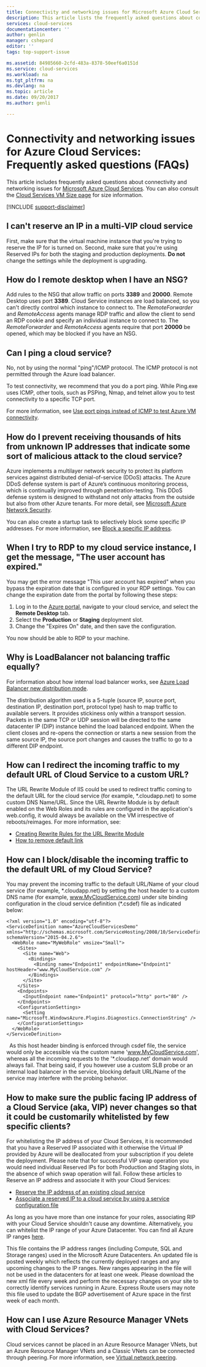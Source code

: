 ```yaml
---
title: Connectivity and networking issues for Microsoft Azure Cloud Services FAQ| Microsoft Docs
description: This article lists the frequently asked questions about connectivity and networking for Microsoft Azure Cloud Services.
services: cloud-services
documentationcenter: ''
author: genlin
manager: cshepard
editor: ''
tags: top-support-issue

ms.assetid: 84985660-2cfd-483a-8378-50eef6a0151d
ms.service: cloud-services
ms.workload: na
ms.tgt_pltfrm: na
ms.devlang: na
ms.topic: article
ms.date: 09/20/2017
ms.author: genli

---
```

# Connectivity and networking issues for Azure Cloud Services: Frequently asked questions (FAQs)

This article includes frequently asked questions about connectivity and networking issues for [Microsoft Azure Cloud Services](https://azure.microsoft.com/services/cloud-services). You can also consult the [Cloud Services VM Size page](cloud-services-sizes-specs.md) for size information.

[!INCLUDE [support-disclaimer](../../includes/support-disclaimer.md)]

## I can't reserve an IP in a multi-VIP cloud service
First, make sure that the virtual machine instance that you're trying to reserve the IP for is turned on. Second, make sure that you're using Reserved IPs for both the staging and production deployments. **Do not** change the settings while the deployment is upgrading.

## How do I remote desktop when I have an NSG?
Add rules to the NSG that allow traffic on ports **3389** and **20000**.  Remote Desktop uses port **3389**.  Cloud Service instances are load balanced, so you can't directly control which instance to connect to.  The *RemoteForwarder* and *RemoteAccess* agents manage RDP traffic and allow the client to send an RDP cookie and specify an individual instance to connect to.  The *RemoteForwarder* and *RemoteAccess* agents require that port **20000** be opened, which may be blocked if you have an NSG.

## Can I ping a cloud service?

No, not by using the normal "ping"/ICMP protocol. The ICMP protocol is not permitted through the Azure load balancer.

To test connectivity, we recommend that you do a port ping. While Ping.exe uses ICMP, other tools, such as PSPing, Nmap, and telnet allow you to test connectivity to a specific TCP port.

For more information, see [Use port pings instead of ICMP to test Azure VM connectivity](https://blogs.msdn.microsoft.com/mast/2014/06/22/use-port-pings-instead-of-icmp-to-test-azure-vm-connectivity/).

## How do I prevent receiving thousands of hits from unknown IP addresses that indicate some sort of malicious attack to the cloud service?
Azure implements a multilayer network security to protect its platform services against distributed denial-of-service (DDoS) attacks. The Azure DDoS defense system is part of Azure’s continuous monitoring process, which is continually improved through penetration-testing. This DDoS defense system is designed to withstand not only attacks from the outside but also from other Azure tenants. For more detail, see [Microsoft Azure Network Security](http://download.microsoft.com/download/C/A/3/CA3FC5C0-ECE0-4F87-BF4B-D74064A00846/AzureNetworkSecurity_v3_Feb2015.pdf).

You can also create a startup task to selectively block some specific IP addresses. For more information, see [Block a specific IP address](cloud-services-startup-tasks-common.md#block-a-specific-ip-address).

## When I try to RDP to my cloud service instance, I get the message, "The user account has expired."
You may get the error message "This user account has expired" when you bypass the expiration date that is configured in your RDP settings. You can change the expiration date from the portal by following these steps:
1. Log in to the [Azure portal](https://portal.azure.com), navigate to your cloud service, and select the **Remote Desktop** tab.
2. Select the **Production** or **Staging** deployment slot.
3. Change the "Expires On" date, and then save the configuration.

You now should be able to RDP to your machine.

## Why is LoadBalancer not balancing traffic equally?
For information about how internal load balancer works, see [Azure Load Balancer new distribution mode](https://azure.microsoft.com/blog/azure-load-balancer-new-distribution-mode/).

The distribution algorithm used is a 5-tuple (source IP, source port, destination IP, destination port, protocol type) hash to map traffic to available servers. It provides stickiness only within a transport session. Packets in the same TCP or UDP session will be directed to the same datacenter IP (DIP) instance behind the load balanced endpoint. When the client closes and re-opens the connection or starts a new session from the same source IP, the source port changes and causes the traffic to go to a different DIP endpoint.

## How can I redirect the incoming traffic to my default URL of Cloud Service to a custom URL? 

The URL Rewrite Module of IIS could be used to redirect traffic coming to the default URL for the cloud service (for example, \*.cloudapp.net) to some custom DNS Name/URL. Since the URL Rewrite Module is by default enabled on the Web Roles and its rules are configured in the application's web.config, it would always be available on the VM irrespective of reboots/reimages. For more information, see:

- [Creating Rewrite Rules for the URL Rewrite Module](https://docs.microsoft.com/iis/extensions/url-rewrite-module/creating-rewrite-rules-for-the-url-rewrite-module)
- [How to remove default link](https://stackoverflow.com/questions/32286487/azure-website-how-to-remove-default-link?answertab=votes#tab-top)

## How can I block/disable the incoming traffic to the default URL of my Cloud Service? 

You may prevent the incoming traffic to the default URL/Name of your cloud service (for example, \*.cloudapp.net) by setting the host header to a custom DNS name (for example, www.MyCloudService.com) under site binding configuration in the cloud service definition (*.csdef) file as indicated below: 
 

    <?xml version="1.0" encoding="utf-8"?> 
    <ServiceDefinition name="AzureCloudServicesDemo" xmlns="http://schemas.microsoft.com/ServiceHosting/2008/10/ServiceDefinition" schemaVersion="2015-04.2.6"> 
      <WebRole name="MyWebRole" vmsize="Small"> 
        <Sites> 
          <Site name="Web"> 
            <Bindings> 
              <Binding name="Endpoint1" endpointName="Endpoint1" hostHeader="www.MyCloudService.com" /> 
            </Bindings> 
          </Site> 
        </Sites> 
        <Endpoints> 
          <InputEndpoint name="Endpoint1" protocol="http" port="80" /> 
        </Endpoints> 
        <ConfigurationSettings> 
          <Setting name="Microsoft.WindowsAzure.Plugins.Diagnostics.ConnectionString" /> 
        </ConfigurationSettings> 
      </WebRole> 
    </ServiceDefinition> 
 
As this host header binding is enforced through csdef file, the service would only be accessible via the custom name 'www.MyCloudService.com', whereas all the incoming requests to the '*.cloudapp.net' domain would always fail. That being said, if you however use a custom SLB probe or an internal load balancer in the service, blocking default URL/Name of the service may interfere with the probing behavior. 

## How to make sure the public facing IP address of a Cloud Service (aka, VIP) never changes so that it could be customarily whitelisted by few specific clients?

For whitelisting the IP address of your Cloud Services, it is recommended that you have a Reserved IP associated with it otherwise the Virtual IP provided by Azure will be deallocated from your subscription if you delete the deployment. Please note that for successful VIP swap operation you would need individual Reserved IPs for both Production and Staging slots, in the absence of which swap operation will fail. Follow these articles to Reserve an IP address and associate it with your Cloud Services:  
 
- [Reserve the IP address of an existing cloud service](../virtual-network/virtual-networks-reserved-public-ip.md#reserve-the-ip-address-of-an-existing-cloud-service)
- [Associate a reserved IP to a cloud service by using a service configuration file](../virtual-network/virtual-networks-reserved-public-ip.md#associate-a-reserved-ip-to-a-cloud-service-by-using-a-service-configuration-file) 

As long as you have more than one instance for your roles, associating RIP with your Cloud Service shouldn't cause any downtime. Alternatively, you can whitelist the IP range of your Azure Datacenter. You can find all Azure IP ranges [here](https://www.microsoft.com/en-us/download/details.aspx?id=41653). 

This file contains the IP address ranges (including Compute, SQL and Storage ranges) used in the Microsoft Azure Datacenters. An updated file is posted weekly which reflects the currently deployed ranges and any upcoming changes to the IP ranges. New ranges appearing in the file will not be used in the datacenters for at least one week. Please download the new xml file every week and perform the necessary changes on your site to correctly identify services running in Azure. Express Route users may note this file used to update the BGP advertisement of Azure space in the first week of each month. 

## How can I use Azure Resource Manager VNets with Cloud Services? 

Cloud services cannot be placed in an Azure Resource Manager VNets, but an Azure Resource Manager VNets and a Classic VNets can be connected through peering. For more information, see [Virtual network peering](../virtual-network/virtual-network-peering-overview.md).